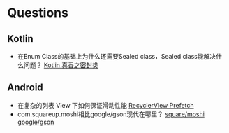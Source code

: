 
# Questions
## Kotlin
- 在Enum Class的基础上为什么还需要Sealed class，Sealed class能解决什么问题？ [Kotlin 真香之密封类](https://woaitqs.cc/2019/09/15/kotlin-sealed-class/)

## Android
- 在复杂的列表 View 下如何保证滑动性能 [RecyclerView Prefetch](https://medium.com/google-developers/recyclerview-prefetch-c2f269075710)
- com.squareup.moshi相比google/gson现代在哪里？ [square/moshi](https://github.com/square/moshi) [google/gson](https://github.com/google/gson)